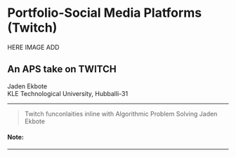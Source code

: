# Portfolio-Social Media Platforms (Twitch)

HERE IMAGE ADD 
## An APS take on TWITCH


<dt>Jaden Ekbote</dt>
<dt>KLE Technological University, Hubballi-31</dt>



* * *
>
>
> Twitch funconlaities inline with Algorithmic Problem Solving
> Jaden Ekbote

#### Note:


* * *

